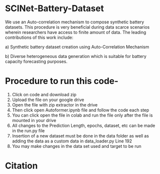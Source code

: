 # SCINet-Battery-Dataset

We use an Auto-correlation mechanism to compose synthetic battery datasets. This procedure is very beneficial during data scarce scenarios wherein researchers have access to finite amount of data. The leading contributions of this
work include:

a) Synthetic battery dataset creation using Auto-Correlation Mechanism

b) Diverse heterogeneous data generation which is suitable for battery capacity forecasting purposes.

# Procedure to run this code- 

1. Click on code and download zip
2. Upload the file on your google drive
3. Open the file with zip extractor in the drive
4. Then click open Autoformer.ipynb file and follow the code each step
5. You can click open the file in colab and run the file only after the file is mounted in your drive
6. All changes to the Prediction Length, epochs, dataset, etc can be made in the run.py file 
7. Insertion of a new dataset must be done in the data folder as well as adding the data as a custom data in data_loader.py Line 192
8. You may make changes in the data set used and target to be run












# Citation 
